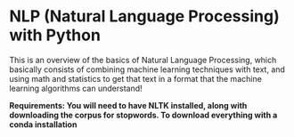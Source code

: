 # NLP (Natural Language Processing) with Python

This is an overview of the basics of Natural Language Processing, which basically consists of combining machine learning techniques with text, and using math and statistics to get that text in a format that the machine learning algorithms can understand!
    
**Requirements: You will need to have NLTK installed, along with downloading the corpus for stopwords. To download everything with a conda installation**